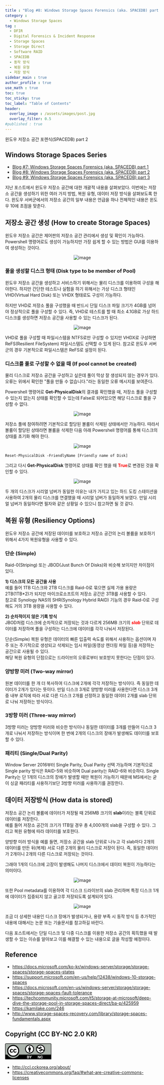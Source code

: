 ```yaml
---
title : "Blog #8: Windows Storage Spaces Forensics (aka. SPACEDB) part 2"
category :
  - Windows Storage Spaces
tag : 
  - DFIR
  - Digital Forensics & Incident Response
  - Storage Spaces
  - Storage Direct
  - Software RAID
  - SPACEDB
  - 동작 방식
  - 복원 유형
  - 저장 방식
sidebar_main : true
author_profile : true
use_math : true
toc: true
toc_sticky: true
toc_label: "Table of Contents"
header:
  overlay_image : /assets/images/post.jpg
  overlay_filter: 0.5
#published : true
---
```

윈도우 저장소 공간 포렌식(SPACEDB) part 2

## Windows Storage Spaces Series
- [Blog #7: Windows Storage Spaces Forensics (aka. SPACEDB) part 1](https://kyl3song.github.io/windows%20storage%20spaces/Windows-Storage-Spaces-Forensics-(aka.-SPACEDB)-part-1/)
- [Blog #8: Windows Storage Spaces Forensics (aka. SPACEDB) part 2](https://kyl3song.github.io/windows%20storage%20spaces/Windows-Storage-Spaces-Forensics-(aka.-SPACEDB)-part-2/)
- [Blog #9: Windows Storage Spaces Forensics (aka. SPACEDB) part 3](https://kyl3song.github.io/windows%20storage%20spaces/Windows-Storage-Spaces-Forensics-(aka.-SPACEDB)-part-3/)

지난 포스트에서 윈도우 저장소 공간에 대한 개괄적 내용을 살펴보았다. 이번에는 저장소 공간을 생성하기 위한 여러 가지 방법, 복원 유형, 데이터 저장 방식을 살펴보도록 한다. 윈도우 서버군에서의 저장소 공간의 일부 내용은 언급을 하나 전체적인 내용은 윈도우 10에 초점을 맞춘다.

## 저장소 공간 생성 (How to create Storage Spaces)
윈도우 저장소 공간은 제어판의 저장소 공간 관리에서 생성 및 확인이 가능하다. Powershell 명령어로도 생성이 가능하지만 가장 쉽게 할 수 있는 방법은 GUI를 이용하여 생성하는 것이다.

<p align="center">
  <img src="https://i.imgur.com/oRO0PqT.png" alt="image"/>
</p>

### 풀을 생성할 디스크 형태 (Disk type to be member of Pool)
윈도우 저장소 공간을 생성하고 서비스하기 위해서는 물리 디스크를 이용하여 구성을 해야한다. 하지만 간단한 테스트나 실험을 하기 위해서는 가상 디스크 형태인 VHD(Virtual Hard Disk) 또는 VHDX 형태로도 구성이 가능하다.

하지만 VHD로 저장소 풀을 구성했을 때 반드시 단일 디스크 파일 크기가 4GB를 넘어야 정상적으로 풀을 구성할 수 있다. 즉, VHD로 테스트를 할 때 최소 4.1GB로 가상 하드 디스크를 생성하면 저장소 공간을 사용할 수 있는 디스크가 된다.

<p align="center">
  <img src="https://i.imgur.com/2RHC3kn.png" alt="image"/>
</p>

VHD로 풀을 구성할 때 파일시스템을 NTFS로만 구성할 수 있지만 VHDX로 구성하면 ReFS(Resilient FileSystem) 파일시스템도 선택할 수 있게 된다. 참고로 윈도우 서버군의 경우 기본적으로 파일시스템은 ReFS로 설정이 된다.


### 디스크를 풀로 구성할 수 없을 때 (If pool cannot be created)
물리 디스크로 저장소 공간을 구성하고 싶은데 풀이 막상 잘 생성되지 않는 경우가 있다. 오류는 위에서 확인한 "풀을 만들 수 없습니다."라는 동일한 오류 메시지를 보여준다.

Powershell 명령어로 **Get-PhysicalDisk**의 결과를 확인했을 때, 저장소 풀을 구성할 수 있는지 없는지 상태를 확인할 수 있는데 False로 되어있으면 해당 디스크로 풀을 구성할 수 없다.

<p align="center">
  <img src="https://i.imgur.com/d5qL19Z.png" alt="image"/>
</p>

저장소 풀에 참여하려면 기본적으로 할당된 볼륨이 삭제된 상태에서만 가능하다. 따라서 볼륨이 할당된 상태라면 볼륨을 삭제한 다음 아래 Powershell 명령어를 통해 디스크의 상태를 초기화 해야 한다.
<p align="center">
  <img src="https://i.imgur.com/JBPUlhs.png" alt="image"/>
</p>

``` shell
Reset-PhysicalDisk -FriendlyName [Friendly name of Disk]
```

그리고 다시 **Get-PhysicalDisk** 명령어로 상태를 확인 했을 때 <span style="color:red">**True**</span>로 변경된 것을 확인할 수 있다.
<p align="center">
  <img src="https://i.imgur.com/g2sHslz.png" alt="image"/>
</p>

두 개의 디스크가 시리얼 넘버가 동일한 이유는 내가 가지고 있는 하드 도킹 스테이션을 사용하여 2개의 물리 디스크를 연결했을 때 시리얼 넘버가 동일하게 보였다. 만일 시리얼 넘버가 동일하다면 필자와 같은 상황일 수 있으니 참고하면 될 것 같다.


## 복원 유형 (Resiliency Options)
윈도우 저장소 공간에 저장된 데이터를 보호하고 저장소 공간의 논리 볼륨을 보호하기 위해서 4가지 복원유형을 사용할 수 있다.

### 단순 (Simple)
Raid-0(Striping) 또는 JBOD(Just Bunch Of Disks)와 비슷해 보이지만 차이점이 있다.

**1) 디스크의 모든 공간을 사용**  
예를 들어 1TB 디스크와 2TB 디스크를 Raid-0로 묶으면 실제 가용 용량은 2TB(1TB*2)가 되지만 마이크로소프트의 저장소 공간은 3TB를 사용할 수 있다.  
참고로 Synology NAS의 SHR(Synology Hybrid RAID) 기능의 경우 Raid-0로 구성해도 거의 3TB 용량을 사용할 수 있다.

**2) 순차적이지 않은 기록 방식**  
 JBOD처럼 디스크에 순차적으로 저장되는 것과 다르게 256MB 크기의 <span style="color:red">***slab***</span> 단위로 데이터를 저장하며 풀을 구성하는 디스크에 데이터를 각각 나눠서 저장된다.

단순(Simple) 복원 유형은 데이터의 빠른 입출력 속도를 위해서 사용하는 옵션이며 자주 또는 주기적으로 생성되고 삭제되는 임시 파일(동영상 렌더링 파일 등)을 저장하는 공간으로 사용될 수 있다.  
해당 복원 유형의 단점으로는 드라이브의 오류로부터 보호받지 못한다는 단점이 있다.

### 양방향 미러 (Two-way mirror)
원본 데이터를 한 개 더 복사하여 디스크에 2개에 각각 저장하는 방식이다. 즉 동일한 데이터가 2개가 있다는 뜻이다. 만일 디스크 3개로 양방향 미러를 사용한다면 디스크 3개 중 내부 로직에 따라 서로 다른 디스크 2개를 선정하고 동일한 데이터 2개를 slab 단위로 나눠 저장하는 방식이다.

### 3방향 미러 (Three-way mirror)
3방향 미러는 양방향 미러와 비슷한 방식이나 동일한 데이터를 3개를 만들어 디스크 3개로 나눠서 저장하는 방식이며 한 번에 2개의 디스크의 장애가 발생해도 데이터를 보호할 수 있다.

### 패리티 (Single/Dual Parity)
Window Server 2016부터 Single Parity, Dual Parity 선택 가능하며 기본적으로 Single parity 방식은 RAID-5와 비슷하며 Dual parity는 RAID-6와 비슷하다.
Single Parity는 단 1개의 디스크의 장애가 발생할 때만 복원이 가능하기 때문에 MS에서는 굳이 싱글 패리티를 사용하기보단 3방향 미러를 사용하기를 권장한다.


## 데이터 저장방식 (How data is stored)
저장소 공간 논리 볼륨에 데이터가 저장될 때 256MB 크기의 **slab**이라는 블록 단위로 데이터를 저장한다.  
예를 들어 저장소 공간의 크기가 1TB일 경우 총 4,000개의 slab을 구성할 수 있다. 그리고 복원 유형에 따라 데이터를 보호한다.

양방향 미러 방식을 예를 들면, 저장소 공간을 slab 단위로 나누고 각 slab마다 2개의 데이터를 만든 뒤(복제) 서로 다른 2개의 물리 디스크로 저장이 된다. 즉, 동일한 데이터가 2개이니 2개의 다른 디스크로 저장되는 것이다.

그래야 1개의 디스크에 고장이 발생해도 나머지 디스크에서 데이터 복원이 가능하다는 의미이다.
<p align="center">
  <img src="https://i.imgur.com/5HZRBB2.png" alt="image"/>
</p>

또한 Pool metadata를 이용하여 각 디스크 드라이브의 slab 관리하며 특정 디스크 1개에 데이터가 집중되지 않고 골고루 저장되도록 설계되어 있다.

<p align="center">
  <img src="https://i.imgur.com/QJ6tKNW.png" alt="image"/>
</p>

조금 더 상세한 내용인 디스크 장애가 발생되거나, 용량 부족 시 동작 방식 등 추가적인 내용에 대해서는 논문 또는 기술문서를 참고하길 바란다.

다음 포스트에서는 단일 디스크 및 다중 디스크를 이용한 저장소 공간의 획득했을 때 발생할 수 있는 이슈를 알아보고 이를 해결할 수 있는 내용으로 글을 작성할 예정이다.


## Reference
- <https://docs.microsoft.com/ko-kr/windows-server/storage/storage-spaces/storage-spaces-states>
- <https://support.microsoft.com/en-us/help/12438/windows-10-storage-spaces>
- <https://docs.microsoft.com/en-us/windows-server/storage/storage-spaces/storage-spaces-fault-tolerance>
- <https://techcommunity.microsoft.com/t5/storage-at-microsoft/deep-dive-the-storage-pool-in-storage-spaces-direct/ba-p/425959>
- <https://kamilake.com/246>
- <http://www.storage-spaces-recovery.com/library/storage-spaces-fundamentals.aspx>

## Copyright (CC BY-NC 2.0 KR)
<img src="/assets/images/creativecommon_by-nc.png" width="30%" height="30%">

- <http://ccl.cckorea.org/about/>
- <https://creativecommons.org/faq/#what-are-creative-commons-licenses>
